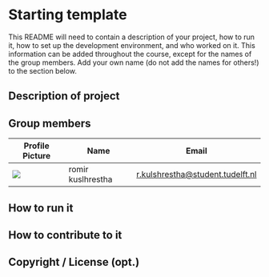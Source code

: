 # Starting template

This README will need to contain a description of your project, how to run it, how to set up the development
environment, and who worked on it.
This information can be added throughout the course, except for the names of the group members.
Add your own name (do not add the names for others!) to the section below.

## Description of project

## Group members

| Profile Picture                                                                          | Name              | Email                                                                       |
|------------------------------------------------------------------------------------------|-------------------|-----------------------------------------------------------------------------|
| ![](https://gitlab.ewi.tudelft.nl/uploads/-/system/user/avatar/3514/avatar.png?width=96) | romir kuslhrestha | [r.kulshrestha@student.tudelft.nl](mailto:r.kulshrestha@student.tudelft.nl) | 

<!-- Instructions (remove once assignment has been completed -->
<!-- - Add (only!) your own name to the table above (use Markdown formatting) -->
<!-- - Mention your *student* email address -->
<!-- - Preferably add a recognizable photo, otherwise add your GitLab photo -->
<!-- - (please make sure the photos have the same size) --> 

## How to run it

## How to contribute to it

## Copyright / License (opt.)
